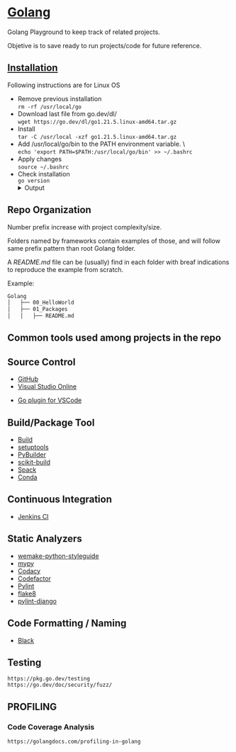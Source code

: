 # [Golang](https://go.dev/)

Golang Playground to keep track of related projects.

Objetive is to save ready to run projects/code for future reference.

## [Installation](https://go.dev/doc/install)

Following instructions are for Linux OS

- Remove previous installation \
    `rm -rf /usr/local/go`
- Download last file from go.dev/dl/ \
    `wget https://go.dev/dl/go1.21.5.linux-amd64.tar.gz`
- Install \
    `tar -C /usr/local -xzf go1.21.5.linux-amd64.tar.gz`
- Add /usr/local/go/bin to the PATH environment variable. \    
    `echo 'export PATH=$PATH:/usr/local/go/bin' >> ~/.bashrc`
- Apply changes \
    `source ~/.bashrc`
- Check installation \
    `go version`
    <details><summary>Output</summary>
        go version go1.21.5 linux/amd64
    </details>

## Repo Organization

Number prefix increase with project complexity/size.

Folders named by frameworks contain examples of those, and will follow same prefix pattern than root Golang folder.

A *README.md* file can be (usually) find in each folder with breaf indications to reproduce the example from scratch.

Example:
```bash
Golang
│   ├── 00_HelloWorld
│   ├── 01_Packages
│   │   ├── README.md
```

## Common tools used among projects in the repo

## Source Control
* [GitHub](https://github.com/)
* [Visual Studio Online](https://vscode.dev/)
- [Go plugin for VSCode](https://marketplace.visualstudio.com/items?itemName=golang.go)

## Build/Package Tool
* [Build](https://github.com/pypa/build)
* [setuptools](https://pypi.org/project/setuptools/)
* [PyBuilder](https://pybuilder.io/)
* [scikit-build](https://scikit-build.readthedocs.io/en/latest/)  
* [Spack](https://github.com/spack/spack)
* [Conda](https://conda.io/en/latest/index.html)
 
## Continuous Integration
  * [Jenkins CI](https://jenkins-ci.org/)
   
## Static Analyzers
* [wemake-python-styleguide](https://analysis-tools.dev/tag/go)
* [mypy](https://github.com/python/mypy)
* [Codacy](https://www.codacy.com/)
* [Codefactor](https://www.codefactor.io/)
* [Pylint](https://github.com/pylint-dev/pylint)
* [flake8](https://flake8.pycqa.org/en/latest/)
* [pylint-django](https://github.com/pylint-dev/pylint-django)

## Code Formatting / Naming
* [Black](https://pypi.org/project/black/)

## Testing
    https://pkg.go.dev/testing
    https://go.dev/doc/security/fuzz/

## PROFILING
### Code Coverage Analysis
    https://golangdocs.com/profiling-in-golang
